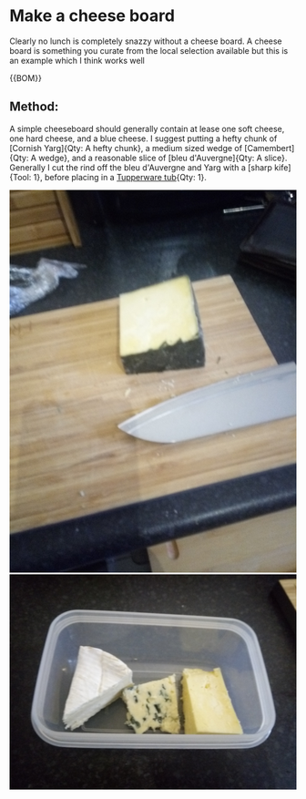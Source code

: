 

[Tupperware tubs]:Parts/Tupperware.md "Container: 1"

# Make a cheese board

Clearly no lunch is completely snazzy without a cheese board. A cheese board is something you curate from the local selection available but this is an example which I think works well

{{BOM}}

## Method:

A simple cheeseboard should generally contain at lease one soft cheese, one hard cheese, and a blue cheese. I suggest putting a hefty chunk of [Cornish Yarg]{Qty: A hefty chunk}, a medium sized wedge of [Camembert]{Qty: A wedge}, and a reasonable slice of [bleu d'Auvergne]{Qty: A slice}. Generally I cut the rind off the bleu d'Auvergne and Yarg with a [sharp kife]{Tool: 1}, before placing in a [Tupperware tub][Tupperware tubs]{Qty: 1}.

![Cheese Rind](Ims/CheeseRind.jpg "Removing the rind") 
![](Ims/Cheese.jpg) 